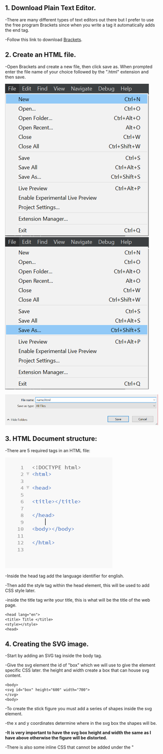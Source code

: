 ## 1. Download Plain Text Editor.

-There are many different types of text editors out there but I prefer to use the free program Brackets since when you write a tag it automatically adds the end tag.

-Follow this link to download [Brackets](http://brackets.io/).

## 2. Create an HTML file.
-Open Brackets and create a new file, then click save as. When prompted enter the file name of your choice followed by the ".html" extension and then save.

![new](new.png)    ![saveas](saveas.png)

![name](name.png)

## 3. HTML Document structure:
-There are 5 required tags in an HTML file:

![tags](tags.PNG)

-Inside the head tag add the language identifier for english. 

-Then add the style tag within the head element, this will be used to add CSS style later.

-inside the title tag write your title, this is what will be the title of the web page. 

```
<head lang="en">
<title> Title </title>
<style></style>
<head>
```
## 4. Creating the SVG image.
-Start by adding an SVG tag inside the body tag.

-Give the svg element the id of "box" which we will use to give the element specific CSS later. the height and width create a box that can house svg content.
```
<body>
<svg id="box" height="600" width="700">
</svg>
<body>
```
-To create the stick figure you must add a series of shapes inside the svg element. 

-the x and y coordinates determine where in the svg box the shapes will be. 

**-It is very important to have the svg box height and width the same as I have above otherwise the figure will be distorted.**

-There is also some inline CSS that cannot be added under the "<style>" tag so it must be put in the shape tags.
     
```
<circle cx="350" cy="100" r="40" stroke="black" stroke-width="5" fill="white"></circle>  
     
   
<line x1="350" x2="350" y1="140" y2="280" stroke="black" stroke-width="5"></line> 
     
     
     <line x1="350" x2="310" y1="165" y2="210" stroke="black" stroke-width="5"></line>
     
      <line x1="350" x2="390" y1="165" y2="210" stroke="black" stroke-width="5"></line>
  
 <line x1="350" x2="315" y1="278" y2="340" stroke="black" stroke-width="5"></line>
     
<line x1="350" x2="390" y1="278" y2="340" stroke="black" stroke-width="5"></line>
```
